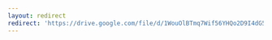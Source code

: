 ```yaml
---
layout: redirect
redirect: 'https://drive.google.com/file/d/1WouOlBTmq7Wif56YHQo2D9I4dG5FD0zQ/view'
---
```

